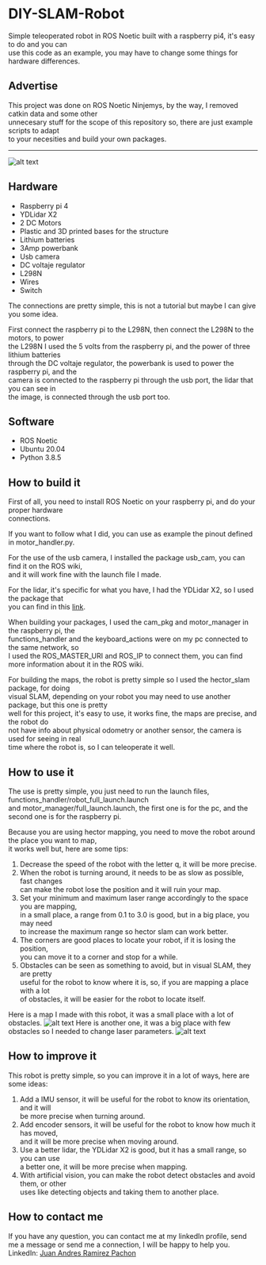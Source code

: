 # DIY-SLAM-Robot
Simple teleoperated robot in ROS Noetic built with a raspberry pi4, it's easy to do and you can  
use this code as an example, you may have to change some things for hardware differences.  

## Advertise
This project was done on ROS Noetic Ninjemys, by the way, I removed catkin data and some other  
unnecesary stuff for the scope of this repository so, there are just example scripts to adapt  
to your necesities and build your own packages. 
  
---
![alt text](https://github.com/juanandresc-jarp/DIY-SLAM-Robot/images/robot.jpg "Robot")
## Hardware
- Raspberry pi 4
- YDLidar X2
- 2 DC Motors
- Plastic and 3D printed bases for the structure
- Lithium batteries
- 3Amp powerbank
- Usb camera
- DC voltaje regulator
- L298N
- Wires
- Switch

The connections are pretty simple, this is not a tutorial but maybe I can give you some idea.  

First connect the raspberry pi to the L298N, then connect the L298N to the motors, to power  
the L298N I used the 5 volts from the raspberry pi, and the power of three lithium batteries  
through the DC voltaje regulator, the powerbank is used to power the raspberry pi, and the  
camera is connected to the raspberry pi through the usb port, the lidar that you can see in  
the image, is connected through the usb port too.

## Software
- ROS Noetic
- Ubuntu 20.04
- Python 3.8.5

## How to build it
First of all, you need to install ROS Noetic on your raspberry pi, and do your proper hardware   
connections.  

If you want to follow what I did, you can use as example the pinout defined in motor_handler.py.    

For the use of the usb camera, I installed the package usb_cam, you can find it on the ROS wiki,    
and it will work fine with the launch file I made.

For the lidar, it's specific for what you have, I had the YDLidar X2, so I used the package that  
you can find in this [link](https://github.com/YDLIDAR/ydlidar_ros_driver).  

When building your packages, I used the cam_pkg and motor_manager in the raspberry pi, the  
functions_handler and the keyboard_actions were on my pc connected to the same network, so  
I used the ROS_MASTER_URI and ROS_IP to connect them, you can find more information about it 
in the ROS wiki.  

For building the maps, the robot is pretty simple so I used the hector_slam package, for doing   
visual SLAM, depending on your robot you may need to use another package, but this one is pretty  
well for this project, it's easy to use, it works fine, the maps are precise, and the robot do  
not have info about physical odometry or another sensor, the camera is used for seeing in real  
time where the robot is, so I can teleoperate it well.

## How to use it
The use is pretty simple, you just need to run the launch files, functions_handler/robot_full_launch.launch  
and motor_manager/full_launch.launch, the first one is for the pc, and the second one is for the raspberry pi.

Because you are using hector mapping, you need to move the robot around the place you want to map,  
it works well but, here are some tips:  
1. Decrease the speed of the robot with the letter q, it will be more precise.
2. When the robot is turning around, it needs to be as slow as possible, fast changes  
   can make the robot lose the position and it will ruin your map.
3. Set your minimum and maximum laser range accordingly to the space you are mapping,  
   in a small place, a range from 0.1 to 3.0 is good, but in a big place, you may need   
   to increase the maximum range so hector slam can work better.
4. The corners are good places to locate your robot, if it is losing the position,  
   you can move it to a corner and stop for a while. 
5. Obstacles can be seen as something to avoid, but in visual SLAM, they are pretty    
   useful for the robot to know where it is, so, if you are mapping a place with a lot    
   of obstacles, it will be easier for the robot to locate itself.

Here is a map I made with this robot, it was a small place with a lot of obstacles.
![alt text](https://github.com/juanandresc-jarp/DIY-SLAM-Robot/images/firstMap.jpg "Map")
Here is another one, it was a big place with few obstacles so I needed to change laser parameters.
![alt text](https://github.com/juanandresc-jarp/DIY-SLAM-Robot/maps/mapaLab.pgm "LabMap")  

## How to improve it
This robot is pretty simple, so you can improve it in a lot of ways, here are some ideas:
1. Add a IMU sensor, it will be useful for the robot to know its orientation, and it will  
   be more precise when turning around.
2. Add encoder sensors, it will be useful for the robot to know how much it has moved,  
   and it will be more precise when moving around.
3. Use a better lidar, the YDLidar X2 is good, but it has a small range, so you can use  
   a better one, it will be more precise when mapping.
4. With artificial vision, you can make the robot detect obstacles and avoid them, or other  
   uses like detecting objects and taking them to another place.

## How to contact me
If you have any question, you can contact me at my linkedIn profile, send me a message or send me a   connection, I will be happy to help you.  
LinkedIn: [Juan Andres Ramirez Pachon](https://www.linkedin.com/in/jramirez-jarp/)